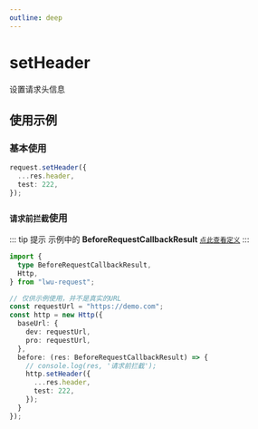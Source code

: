 ```yaml
---
outline: deep
---
```


# setHeader <Badge type="tip" text="已发布" />

设置请求头信息

## 使用示例
### 基本使用
```ts
request.setHeader({
  ...res.header,
  test: 222,
});
```

### `请求前拦截`使用
::: tip 提示
示例中的 **BeforeRequestCallbackResult** [`点此查看定义`](/ts/interceptor.html#before-请求前拦截返回类型定义)
:::
```ts
import {
  type BeforeRequestCallbackResult,
  Http,
} from "lwu-request";

// 仅供示例使用，并不是真实的URL
const requestUrl = "https://demo.com";
const http = new Http({
  baseUrl: {
    dev: requestUrl,
    pro: requestUrl,
  },
  before: (res: BeforeRequestCallbackResult) => {
    // console.log(res, '请求前拦截');
    http.setHeader({
      ...res.header,
      test: 222,
    });
  }
});
```
